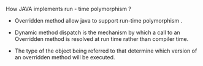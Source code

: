 How JAVA implements run - time polymorphism ?


- Overridden method allow java to support run-time polymorphism .

- Dynamic method dispatch is the mechanism by which a call to an Overridden method is resolved at run time rather than compiler time.

- The type of the object being referred to that determine which version of an overridden method will be executed.
